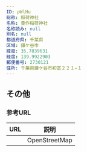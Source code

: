 ```yaml
---
ID: pWlHu
総称: 稲荷神社
名称: 豊作稲荷神社
名称読み: null
別名: null
都道府県: 千葉県
区域: 鎌ケ谷市
緯度: 35.7839631
経度: 139.9922903
郵便番号: 2730121
住所: 千葉県鎌ケ谷市初富２２１−１
---
```


## その他

### 参考URL

| URL | 説明          |
| --- | ------------- |
|     | OpenStreetMap |
